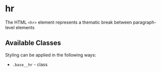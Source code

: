# hr
The HTML `<hr>` element represents a thematic break between paragraph-level elements

## Available Classes
Styling can be applied in the following ways:

* `.base__hr` - class